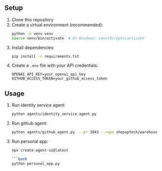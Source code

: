 ## Setup

1. Clone this repository
2. Create a virtual environment (recommended):
   ```bash
   python -m venv venv
   source venv/bin/activate  # On Windows: venv\Scripts\activate
   ```
3. Install dependencies:
   ```bash
   pip install -r requirements.txt
   ```
4. Create a `.env` file with your API credentials:
   ```
   OPENAI_API_KEY=your_openai_api_key
   GITHUB_ACCESS_TOKEN=your_github_access_token
   ```

## Usage

1. Run identity service agent:
   ```bash
   python agents/identity_service_agent.py
   ```
2. Run github agent:
   ```bash
   python agents/github_agent.py  --pr 3843 --repo shopuptech/warehouse_mgmt_service
   ```

3. Run personal app:
   
   ```bash
   npx create-agent-ui@latest 

   ```bash
   python personal_app.py
   ```
